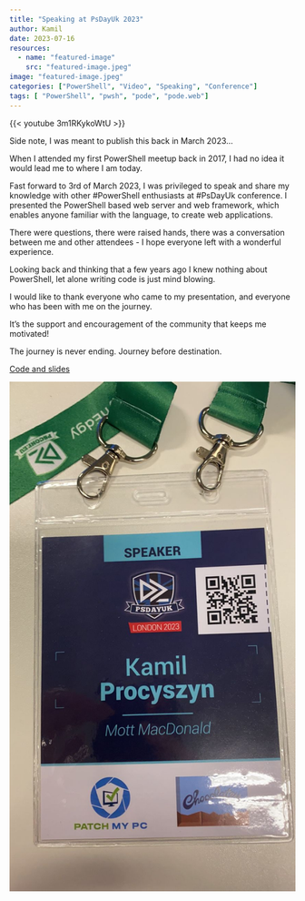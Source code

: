 ```yaml
---
title: "Speaking at PsDayUk 2023"
author: Kamil
date: 2023-07-16
resources:
  - name: "featured-image"
    src: "featured-image.jpeg"
image: "featured-image.jpeg"
categories: ["PowerShell", "Video", "Speaking", "Conference"]
tags: [ "PowerShell", "pwsh", "pode", "pode.web"]
---
```


{{< youtube 3m1RKykoWtU >}}

Side note, I was meant to publish this back in March 2023...

When I attended my first PowerShell meetup back in 2017, I had no idea it would lead me to where I am today.

Fast forward to 3rd of March 2023, I was privileged to speak and share my knowledge with other #PowerShell enthusiasts at #PsDayUk conference. I presented the PowerShell based web server and web framework, which enables anyone familiar with the language, to create web applications.

There were questions, there were raised hands, there was a conversation between me and other attendees - I hope everyone left with a wonderful experience.

Looking back and thinking that a few years ago I knew nothing about PowerShell, let alone writing code is just mind blowing.

I would like to thank everyone who came to my presentation, and everyone who has been with me on the journey.

It’s the support and encouragement of the community that keeps me motivated!

The journey is never ending. Journey before destination.

[Code and slides](https://github.com/thekamilpro/speaking/tree/main/PsDayUk2023)

![Image](badge.jpeg)